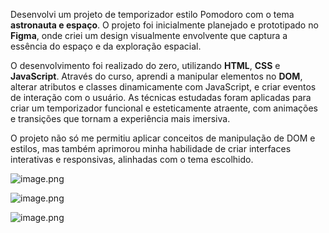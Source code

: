 Desenvolvi um projeto de temporizador estilo Pomodoro com o tema **astronauta e espaço**. O projeto foi inicialmente planejado e prototipado no **Figma**, onde criei um design visualmente envolvente que captura a essência do espaço e da exploração espacial.

O desenvolvimento foi realizado do zero, utilizando **HTML**, **CSS** e **JavaScript**. Através do curso, aprendi a manipular elementos no **DOM**, alterar atributos e classes dinamicamente com JavaScript, e criar eventos de interação com o usuário. As técnicas estudadas foram aplicadas para criar um temporizador funcional e esteticamente atraente, com animações e transições que tornam a experiência mais imersiva.

O projeto não só me permitiu aplicar conceitos de manipulação de DOM e estilos, mas também aprimorou minha habilidade de criar interfaces interativas e responsivas, alinhadas com o tema escolhido.

![image.png](https://prod-files-secure.s3.us-west-2.amazonaws.com/da5d665d-07ad-467c-a375-f4159dd32dfd/9fdc16a6-ee8e-4662-92fc-be8a6f881cea/image.png)

![image.png](https://prod-files-secure.s3.us-west-2.amazonaws.com/da5d665d-07ad-467c-a375-f4159dd32dfd/b458ccb7-ca7c-4ddf-ab66-3a70057ab771/image.png)

![image.png](https://prod-files-secure.s3.us-west-2.amazonaws.com/da5d665d-07ad-467c-a375-f4159dd32dfd/960489a2-ef9f-443d-8506-5996c6101877/image.png)
